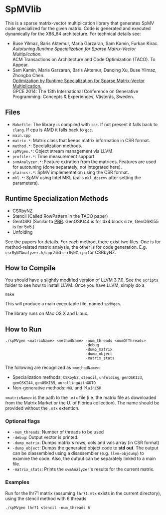 # SpMVlib
This is a sparse matrix-vector multiplication library that generates SpMV code specialized for the given matrix.
Code is generated and executed dynamically for the X86_64 architecture.
For technical details see:

* Buse Yilmaz, Baris Aktemur, Maria Garzaran, Sam Kamin, Furkan Kirac.  
  _Autotuning Runtime Specialization for Sparse Matrix-Vector Multiplication._  
  ACM Transactions on Architecture and Code Optimization (TACO). To Appear.
* Sam Kamin, Maria Garzaran, Baris Aktemur, Danqing Xu, Buse Yilmaz, Zhongbo Chen.  
  [Optimization by Runtime Specialization for Sparse Matrix-Vector Multiplication.](http://dx.doi.org/10.1145/2658761.2658773)  
  GPCE 2014: The 13th International Conference on Generative Programming: Concepts & Experiences, Västerås, Sweden.  
  
## Files

* `Makefile`: The library is compiled with `icc`. If not present it falls back to `clang`. If cpu is AMD it falls back to `gcc`.
* `main.cpp`
* `matrix.*`: Matrix class that keeps matrix information in CSR format.
* `method.*`: Specialization methods.
* `spMVgen.*`: Object stream management via LLVM.
* `profiler.*`: Time measurement support.
* `svmAnalyzer.*`: Feature extration from the matrices. Features are used for autotuning (done separately, not integrated here).
* `plaincsr.*`: SpMV implementation using the CSR format.
* `mkl.*`: SpMV using Intel MKL (calls `mkl_dcsrmv` after setting the parameters).

## Runtime Specialization Methods
 
* CSRbyNZ
* Stencil (Called RowPattern in the TACO paper)
* GenOSKI (Similar to [PBR](http://dl.acm.org/citation.cfm?id=1542294). GenOSKI44 is for 4x4 block size, GenOSKI55 is for 5x5.)
* Unfolding

See the papers for details. For each method, there exist two files. One is for method-related matrix analysis, 
the other is for code generation. E.g. `csrByNZAnalyzer.h/cpp` and `csrByNZ.cpp` for CSRbyNZ.

## How to Compile
You should have a slightly modified version of LLVM 3.7.0.
See the `scripts` folder to see how to install LLVM.
Once you have LLVM, simply do a 

`make`

This will produce a main executable file, named `spMVgen`.

The library runs on Mac OS X and Linux. 

## How to Run
```
./spMVgen <matrixName> <methodName> -num_threads <numOfThreads>
                                    -debug
                                    -dump_matrix
                                    -dump_object
                                    -matrix_stats
```

The following are recognized as `<methodName>`:
* Specialization methods: `CSRbyNZ`, `stencil`, `unfolding`, `genOSKI33`, `genOSKI44`, `genOSKI55`, `unrollingWithGOTO`
* Non-generative methods: `MKL` and `PlainCSR`

`<matrixName>` is the path to the `.mtx` file
(i.e. the matrix file as downloaded from the Matrix Market or the U. of Florida collection).
The name should be provided without the `.mtx` extention.
 
### Optional flags
* `-num_threads`: Number of threads to be used
* `-debug`: Output vector is printed.
* `-dump_matrix`: Dumps matrix's rows, cols and vals array (in CSR format)
* `-dump_object`: Dumps the generated object code to **std out**. The output
can be diassembled using a disassembler (e.g. `llvm-objdump`) to examine the code.
Also, the output can be separately linked to a main file.
* `-matrix_stats`: Prints the `svmAnalyzer`'s results for the current matrix.

### Examples
Run for the lhr71 matrix (assuming `lhr71.mtx` exists in the current directory), using the stencil method with 6 threads:
```
./spMVgen lhr71 stencil -num_threads 6
```






